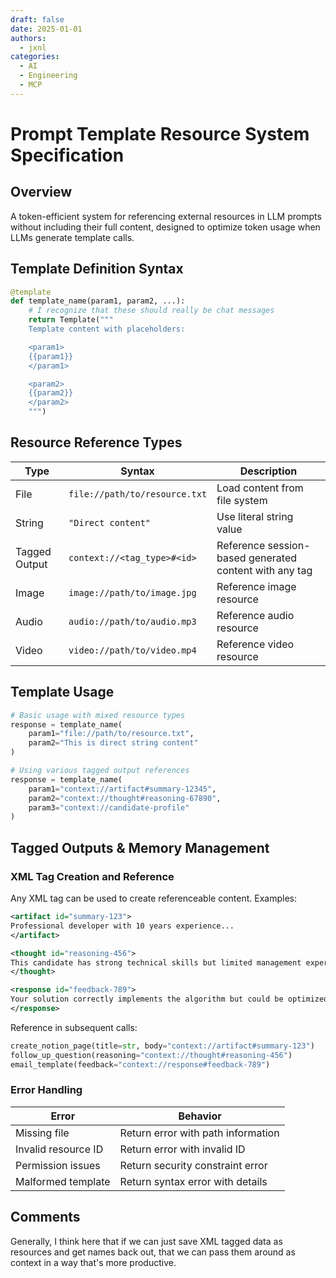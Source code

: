 ```yaml
---
draft: false
date: 2025-01-01
authors:
  - jxnl
categories:
  - AI
  - Engineering
  - MCP
---
```


# Prompt Template Resource System Specification

## Overview

A token-efficient system for referencing external resources in LLM prompts without including their full content, designed to optimize token usage when LLMs generate template calls.

## Template Definition Syntax

```python
@template
def template_name(param1, param2, ...):
    # I recognize that these should really be chat messages
    return Template("""
    Template content with placeholders:

    <param1>
    {{param1}}
    </param1>

    <param2>
    {{param2}}
    </param2>
    """)
```

## Resource Reference Types

| Type          | Syntax                        | Description                                            |
| ------------- | ----------------------------- | ------------------------------------------------------ |
| File          | `file://path/to/resource.txt` | Load content from file system                          |
| String        | `"Direct content"`            | Use literal string value                               |
| Tagged Output | `context://<tag_type>#<id>`   | Reference session-based generated content with any tag |
| Image         | `image://path/to/image.jpg`   | Reference image resource                               |
| Audio         | `audio://path/to/audio.mp3`   | Reference audio resource                               |
| Video         | `video://path/to/video.mp4`   | Reference video resource                               |

## Template Usage

```python
# Basic usage with mixed resource types
response = template_name(
    param1="file://path/to/resource.txt",
    param2="This is direct string content"
)

# Using various tagged output references
response = template_name(
    param1="context://artifact#summary-12345",
    param2="context://thought#reasoning-67890",
    param3="context://candidate-profile"
)
```

## Tagged Outputs & Memory Management

### XML Tag Creation and Reference

Any XML tag can be used to create referenceable content. Examples:

```xml
<artifact id="summary-123">
Professional developer with 10 years experience...
</artifact>

<thought id="reasoning-456">
This candidate has strong technical skills but limited management experience.
</thought>

<response id="feedback-789">
Your solution correctly implements the algorithm but could be optimized further.
</response>
```

Reference in subsequent calls:

```python
create_notion_page(title=str, body="context://artifact#summary-123")
follow_up_question(reasoning="context://thought#reasoning-456")
email_template(feedback="context://response#feedback-789")
```

### Error Handling

| Error               | Behavior                           |
| ------------------- | ---------------------------------- |
| Missing file        | Return error with path information |
| Invalid resource ID | Return error with invalid ID       |
| Permission issues   | Return security constraint error   |
| Malformed template  | Return syntax error with details   |

## Comments

Generally, I think here that if we can just save XML tagged data as resources and get names back out, that we can pass them around as context in a way that's more productive.
